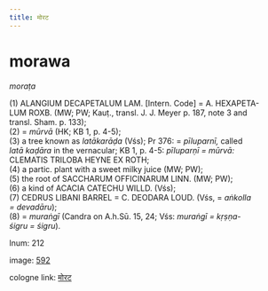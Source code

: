 ```yaml
---
title: मोरट
---
```


# morawa

<i>moraṭa</i>  <div n="P" />(1) <bot>ALANGIUM DECAPETALUM LAM.</bot> [Intern. Code] = <bot>A. HEXAPETA- <div n="lb" />LUM ROXB.</bot> (MW; PW; Kauṭ., transl. <bot>J. J.</bot> Meyer p. 187, note 3 and <div n="lb" />transl. Sham. p. 133); <div n="P" />(2) = <i>mūrvā</i> (HK; KB 1, p. 4-5); <div n="P" />(3) a tree known as <i>latākarāḍa</i> (Vśs); Pr 376: = <i>pīluparnī,</i> called <div n="lb" /><i>latā kaḍāra</i> in the vernacular; KB 1, p. 4-5: <i>pīluparṇī = mūrvā:</i> <div n="lb" /><bot>CLEMATIS TRILOBA HEYNE EX ROTH</bot>; <div n="P" />(4) a partic. plant with a sweet milky juice (MW; PW); <div n="P" />(5) the root of <bot>SACCHARUM OFFICINARUM LINN.</bot> (MW; PW); <div n="P" />(6) a kind of <bot>ACACIA CATECHU WILLD.</bot> (Vśs); <div n="P" />(7) <bot>CEDRUS LIBANI BARREL</bot> = <bot>C. DEODARA LOUD.</bot> (Vśs, = <i>aṅkolla</i> <div n="lb" /><i>= devadāru</i>); <div n="P" />(8) = <i>muraṅgī</i> (Candra on <bot>A.</bot>h.Sū. 15, 24; Vśs: <i>muraṅgī = kṛṣṇa-</i> <div n="lb" /><i>śigru = śigru</i>).

lnum: 212

image: [592](https://www.sanskrit-lexicon.uni-koeln.de/scans/csl-apidev/servepdf.php?dict=snp&page=592)

cologne link: [मोरट](https://sanskrit-lexicon.uni-koeln.de/scans/csl-apidev/getword.php?dict=snp&key=मोरट)

